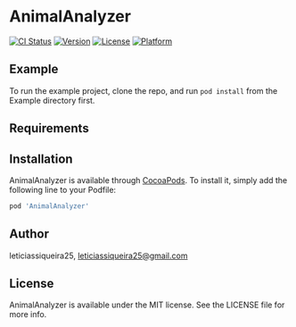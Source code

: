# AnimalAnalyzer

[![CI Status](https://img.shields.io/travis/leticiassiqueira25/AnimalAnalyzer.svg?style=flat)](https://travis-ci.org/leticiassiqueira25/AnimalAnalyzer)
[![Version](https://img.shields.io/cocoapods/v/AnimalAnalyzer.svg?style=flat)](https://cocoapods.org/pods/AnimalAnalyzer)
[![License](https://img.shields.io/cocoapods/l/AnimalAnalyzer.svg?style=flat)](https://cocoapods.org/pods/AnimalAnalyzer)
[![Platform](https://img.shields.io/cocoapods/p/AnimalAnalyzer.svg?style=flat)](https://cocoapods.org/pods/AnimalAnalyzer)

## Example

To run the example project, clone the repo, and run `pod install` from the Example directory first.

## Requirements

## Installation

AnimalAnalyzer is available through [CocoaPods](https://cocoapods.org). To install
it, simply add the following line to your Podfile:

```ruby
pod 'AnimalAnalyzer'
```

## Author

leticiassiqueira25, leticiassiqueira25@gmail.com

## License

AnimalAnalyzer is available under the MIT license. See the LICENSE file for more info.
